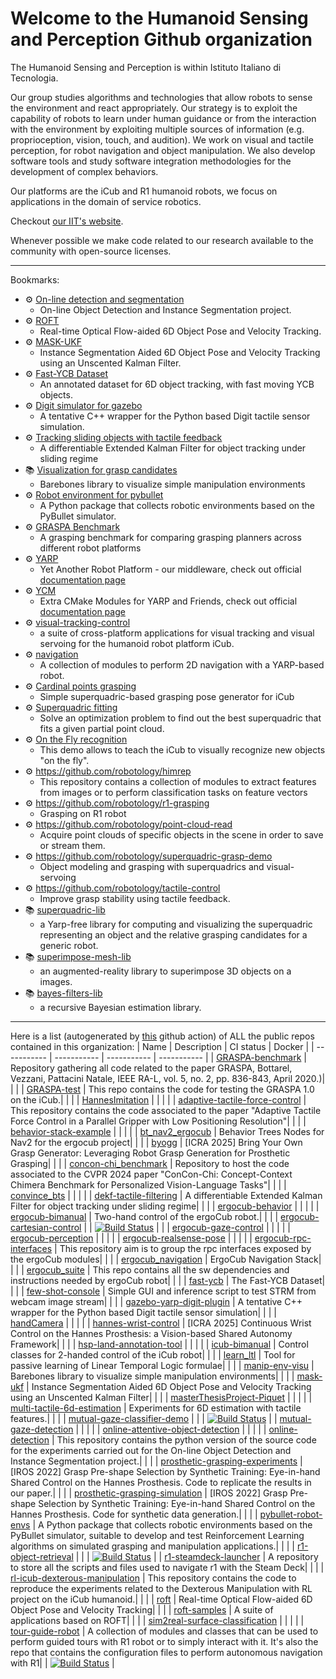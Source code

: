 # Welcome to the Humanoid Sensing and Perception Github organization

The Humanoid Sensing and Perception is within Istituto Italiano di Tecnologia.

Our group studies algorithms and technologies that allow robots to sense the environment 
and react appropriately. Our strategy is to exploit the capability of robots to learn under 
human guidance or from the interaction with the environment by exploiting multiple sources 
of information (e.g. proprioception, vision, touch, and audition). We work on visual and 
tactile perception, for robot navigation and object manipulation. 
We also develop software tools and study software integration methodologies for
the development of complex behaviors.

Our platforms are the iCub and R1 humanoid robots, we focus on applications in the domain of
service robotics. 

Checkout [our IIT's website](https://www.iit.it/it/web/humanoid-sensing-and-perception).

Whenever possible we make code related to our research available to the community with open-source licenses. 

---
Bookmarks:

 - ⚙️ [On-line detection and segmentation](https://github.com/hsp-iit/online-detection)
   - On-line Object Detection and Instance Segmentation project.
 - ⚙️ [ROFT](https://github.com/hsp-iit/roft)
   - Real-time Optical Flow-aided 6D Object Pose and Velocity Tracking.
 - ⚙️ [MASK-UKF](https://github.com/hsp-iit/mask-ukf)
   - Instance Segmentation Aided 6D Object Pose and Velocity Tracking using an Unscented Kalman Filter.
 - ⚙️ [Fast-YCB Dataset](https://github.com/hsp-iit/fast-ycb)
   - An annotated dataset for 6D object tracking, with fast moving YCB objects. 
 - ⚙️ [Digit simulator for gazebo](https://github.com/hsp-iit/gazebo-yarp-digit-plugin)
   - A tentative C++ wrapper for the Python based Digit tactile sensor simulation.
 - ⚙️ [Tracking sliding objects with tactile feedback](https://github.com/hsp-iit/dekf-tactile-filtering)
   - A differentiable Extended Kalman Filter for object tracking under sliding regime
 - 📚 [Visualization for grasp candidates](https://github.com/hsp-iit/manip-env-visu)
   - Barebones library to visualize simple manipulation environments
 - ⚙️ [Robot environment for pybullet ](https://github.com/hsp-iit/pybullet-robot-envs)
   - A Python package that collects robotic environments based on the PyBullet simulator.
 - ⚙️ [GRASPA Benchmark](https://github.com/hsp-iit/GRASPA-benchmark)
   - A grasping benchmark for comparing grasping planners across different robot platforms
 - ⚙️ [YARP](https://github.com/robotology/yarp)
   - Yet Another Robot Platform - our middleware, check out official [documentation page](https://yarp.it)
 - ⚙️ [YCM](https://github.com/robotology/ycm)
   - Extra CMake Modules for YARP and Friends, check out official [documentation page](http://robotology.github.io/ycm/gh-pages/git-master/index.html)
 - ⚙️  [visual-tracking-control](https://github.com/robotology/visual-tracking-control)
   - a suite of cross-platform applications for visual tracking and visual servoing for the humanoid robot platform iCub.
 - ⚙️  [navigation](https://github.com/robotology/navigation)
   - A collection of modules to perform 2D navigation with a YARP-based robot.
 - ⚙️ [Cardinal points grasping](https://github.com/robotology/cardinal-points-grasp)
   - Simple superquadric-based grasping pose generator for iCub
 - ⚙️ [Superquadric fitting](https://github.com/robotology/find-superquadric)
   - Solve an optimization problem to find out the best superquadric that fits a given partial point cloud.
 - ⚙️ [On the Fly recognition](https://github.com/robotology/onthefly-recognition)
    - This demo allows to teach the iCub to visually recognize new objects "on the fly".
 - ⚙️ https://github.com/robotology/himrep
    - This repository contains a collection of modules to extract features from images or to perform classification tasks on feature vectors
 - ⚙️ https://github.com/robotology/r1-grasping
    - Grasping on R1 robot
 - ⚙️ https://github.com/robotology/point-cloud-read
    - Acquire point clouds of specific objects in the scene in order to save or stream them.
 - ⚙️ https://github.com/robotology/superquadric-grasp-demo
    - Object modeling and grasping with superquadrics and visual-servoing
 - ⚙️ https://github.com/robotology/tactile-control
    - Improve grasp stability using tactile feedback.
 - 📚 [superquadric-lib](https://github.com/robotology/superquadric-lib)
   - a Yarp-free library for computing and visualizing the superquadric representing an object and the relative grasping candidates for a generic robot.
 - 📚 [superimpose-mesh-lib](https://github.com/robotology/superimpose-mesh-lib)
   - an augmented-reality library to superimpose 3D objects on a images.
 - 📚 [bayes-filters-lib](https://github.com/robotology/bayes-filters-lib)
   - a recursive Bayesian estimation library.

---
Here is a list (autogenerated by [this](https://github.com/hsp-iit/.github/blob/main/.github/workflows/index-update.yml) github action) of ALL the public repos contained in this organization:
| Name | Description |  CI status | Docker |
| ----------- | ----------- | ----------- | ----------- |
| [GRASPA-benchmark](https://github.com/hsp-iit/GRASPA-benchmark) | Repository gathering all code related to the paper GRASPA, Bottarel, Vezzani, Pattacini Natale, IEEE RA-L, vol. 5, no. 2, pp. 836-843, April 2020.)|  |  |
| [GRASPA-test](https://github.com/hsp-iit/GRASPA-test) | This repo contains the code for testing the GRASPA 1.0 on the iCub.|  |  |
| [HannesImitation](https://github.com/hsp-iit/HannesImitation) | |  |  |
| [adaptive-tactile-force-control](https://github.com/hsp-iit/adaptive-tactile-force-control) | This repository contains the code associated to the paper "Adaptive Tactile Force Control in a Parallel Gripper with Low Positioning Resolution"|  |  |
| [behavior-stack-example](https://github.com/hsp-iit/behavior-stack-example) | |  |  |
| [bt_nav2_ergocub](https://github.com/hsp-iit/bt_nav2_ergocub) | Behavior Trees Nodes for Nav2 for the ergocub project|  |  |
| [byogg](https://github.com/hsp-iit/byogg) | [ICRA 2025] Bring Your Own Grasp Generator: Leveraging Robot Grasp Generation for Prosthetic Grasping|  |  |
| [concon-chi_benchmark](https://github.com/hsp-iit/concon-chi_benchmark) | Repository to host the code associated to the CVPR 2024 paper "ConCon-Chi: Concept-Context Chimera Benchmark for Personalized Vision-Language Tasks"|  |  |
| [convince_bts](https://github.com/hsp-iit/convince_bts) | |  |  |
| [dekf-tactile-filtering](https://github.com/hsp-iit/dekf-tactile-filtering) | A differentiable Extended Kalman Filter for object tracking under sliding regime|  |  |
| [ergocub-behavior](https://github.com/hsp-iit/ergocub-behavior) | |  |  |
| [ergocub-bimanual](https://github.com/hsp-iit/ergocub-bimanual) | Two-hand control of the ergoCub robot.|  |  |
| [ergocub-cartesian-control](https://github.com/hsp-iit/ergocub-cartesian-control) | | [![Build Status](https://github.com/hsp-iit/ergocub-cartesian-control/workflows/CI%20Workflow/badge.svg)](https://github.com/hsp-iit/ergocub-cartesian-control/actions?query=workflow%3A%22CI+Workflow%22) |  |
| [ergocub-gaze-control](https://github.com/hsp-iit/ergocub-gaze-control) | |  |  |
| [ergocub-perception](https://github.com/hsp-iit/ergocub-perception) | |  |  |
| [ergocub-realsense-pose](https://github.com/hsp-iit/ergocub-realsense-pose) | |  |  |
| [ergocub-rpc-interfaces](https://github.com/hsp-iit/ergocub-rpc-interfaces) | This repository aim is to group the rpc interfaces exposed by the ergoCub modules|  |  |
| [ergocub_navigation](https://github.com/hsp-iit/ergocub_navigation) | ErgoCub Navigation Stack|  |  |
| [ergocub_suite](https://github.com/hsp-iit/ergocub_suite) | This repo contains all the sw dependencies and instructions needed by ergoCub robot|  |  |
| [fast-ycb](https://github.com/hsp-iit/fast-ycb) | The Fast-YCB Dataset|  |  |
| [few-shot-console](https://github.com/hsp-iit/few-shot-console) | Simple GUI and inference script to test STRM from webcam image stream|  |  |
| [gazebo-yarp-digit-plugin](https://github.com/hsp-iit/gazebo-yarp-digit-plugin) | A tentative C++ wrapper for the Python based Digit tactile sensor simulation|  |  |
| [handCamera](https://github.com/hsp-iit/handCamera) | |  |  |
| [hannes-wrist-control](https://github.com/hsp-iit/hannes-wrist-control) | [ICRA 2025] Continuous Wrist Control on the Hannes Prosthesis: a Vision-based Shared Autonomy Framework|  |  |
| [hsp-land-annotation-tool](https://github.com/hsp-iit/hsp-land-annotation-tool) | |  |  |
| [icub-bimanual](https://github.com/hsp-iit/icub-bimanual) | Control classes for 2-handed control of the iCub robot|  |  |
| [learn_ltl](https://github.com/hsp-iit/learn_ltl) | Tool for passive learning of Linear Temporal Logic formulae|  |  |
| [manip-env-visu](https://github.com/hsp-iit/manip-env-visu) | Barebones library to visualize simple manipulation environments|  |  |
| [mask-ukf](https://github.com/hsp-iit/mask-ukf) | Instance Segmentation Aided 6D Object Pose and Velocity Tracking using an Unscented Kalman Filter|  |  |
| [masterThesisProject-Piquet](https://github.com/hsp-iit/masterThesisProject-Piquet) | |  |  |
| [multi-tactile-6d-estimation](https://github.com/hsp-iit/multi-tactile-6d-estimation) | Experiments for 6D estimation with tactile features.|  |  |
| [mutual-gaze-classifier-demo](https://github.com/hsp-iit/mutual-gaze-classifier-demo) | |  | [![Build Status](https://github.com/hsp-iit/mutual-gaze-classifier-demo/workflows/Docker%20build/badge.svg)](https://github.com/hsp-iit/mutual-gaze-classifier-demo/actions?query=workflow%3A%22CI+Workflow%22) |
| [mutual-gaze-detection](https://github.com/hsp-iit/mutual-gaze-detection) | |  |  |
| [online-attentive-object-detection](https://github.com/hsp-iit/online-attentive-object-detection) | |  |  |
| [online-detection](https://github.com/hsp-iit/online-detection) | This repository contains the python version of the source code for the experiments carried out for the On-line Object Detection and Instance Segmentation project.|  |  |
| [prosthetic-grasping-experiments](https://github.com/hsp-iit/prosthetic-grasping-experiments) | [IROS 2022] Grasp Pre-shape Selection by Synthetic Training: Eye-in-hand Shared Control on the Hannes Prosthesis. Code to replicate the results in our paper.|  |  |
| [prosthetic-grasping-simulation](https://github.com/hsp-iit/prosthetic-grasping-simulation) | [IROS 2022] Grasp Pre-shape Selection by Synthetic Training: Eye-in-hand Shared Control on the Hannes Prosthesis. Code for synthetic data generation.|  |  |
| [pybullet-robot-envs](https://github.com/hsp-iit/pybullet-robot-envs) | A Python package that collects robotic environments based on the PyBullet simulator, suitable to develop and test Reinforcement Learning algorithms on simulated grasping and manipulation applications.|  |  |
| [r1-object-retrieval](https://github.com/hsp-iit/r1-object-retrieval) | |  | [![Build Status](https://github.com/hsp-iit/r1-object-retrieval/workflows/Docker%20build/badge.svg)](https://github.com/hsp-iit/r1-object-retrieval/actions?query=workflow%3A%22CI+Workflow%22) |
| [r1-steamdeck-launcher](https://github.com/hsp-iit/r1-steamdeck-launcher) | A repository to store all the scripts and files used to navigate r1 with the Steam Deck|  |  |
| [rl-icub-dexterous-manipulation](https://github.com/hsp-iit/rl-icub-dexterous-manipulation) | This repository contains the code to reproduce the experiments related to the Dexterous Manipulation with RL project on the iCub humanoid.|  |  |
| [roft](https://github.com/hsp-iit/roft) | Real-time Optical Flow-aided 6D Object Pose and Velocity Tracking|  |  |
| [roft-samples](https://github.com/hsp-iit/roft-samples) | A suite of applications based on ROFT|  |  |
| [sim2real-surface-classification](https://github.com/hsp-iit/sim2real-surface-classification) | |  |  |
| [tour-guide-robot](https://github.com/hsp-iit/tour-guide-robot) | A collection of modules and classes that can be used to perform guided tours with R1 robot or to simply interact with it. It's also the repo that contains the configuration files to perform autonomous navigation with R1|  | [![Build Status](https://github.com/hsp-iit/tour-guide-robot/workflows/Docker%20build/badge.svg)](https://github.com/hsp-iit/tour-guide-robot/actions?query=workflow%3A%22CI+Workflow%22) |
